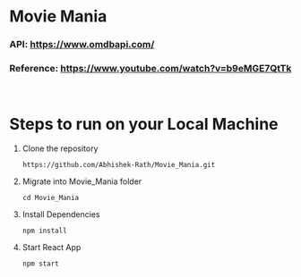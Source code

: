 # Movie Mania

### API: https://www.omdbapi.com/

### Reference: https://www.youtube.com/watch?v=b9eMGE7QtTk

<br>

# Steps to run on your Local Machine
1. Clone the repository

      ```https://github.com/Abhishek-Rath/Movie_Mania.git```

2. Migrate into Movie_Mania folder

      ```cd Movie_Mania```

3. Install Dependencies

      ```npm install```

4. Start React App

      ```npm start```
